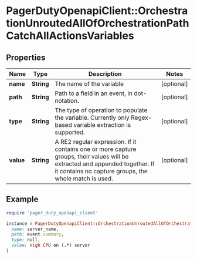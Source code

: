 # PagerDutyOpenapiClient::OrchestrationUnroutedAllOfOrchestrationPathCatchAllActionsVariables

## Properties

| Name | Type | Description | Notes |
| ---- | ---- | ----------- | ----- |
| **name** | **String** | The name of the variable | [optional] |
| **path** | **String** | Path to a field in an event, in dot-notation. | [optional] |
| **type** | **String** | The type of operation to populate the variable. Currently only Regex-based variable extraction is supported. | [optional] |
| **value** | **String** | A RE2 regular expression. If it contains one or more capture groups, their values will be extracted and appended together. If it contains no capture groups, the whole match is used. | [optional] |

## Example

```ruby
require 'pager_duty_openapi_client'

instance = PagerDutyOpenapiClient::OrchestrationUnroutedAllOfOrchestrationPathCatchAllActionsVariables.new(
  name: server_name,
  path: event.summary,
  type: null,
  value: High CPU on (.*) server
)
```

